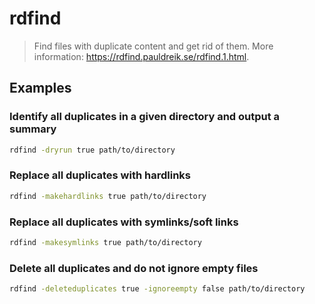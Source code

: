 # rdfind

> Find files with duplicate content and get rid of them. More information: <https://rdfind.pauldreik.se/rdfind.1.html>.

## Examples

### Identify all duplicates in a given directory and output a summary

```bash
rdfind -dryrun true path/to/directory
```

### Replace all duplicates with hardlinks

```bash
rdfind -makehardlinks true path/to/directory
```

### Replace all duplicates with symlinks/soft links

```bash
rdfind -makesymlinks true path/to/directory
```

### Delete all duplicates and do not ignore empty files

```bash
rdfind -deleteduplicates true -ignoreempty false path/to/directory
```
